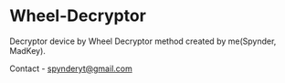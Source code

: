 # Wheel-Decryptor
Decryptor device by Wheel Decryptor method created by me(Spynder, MadKey).

Contact - spynderyt@gmail.com
